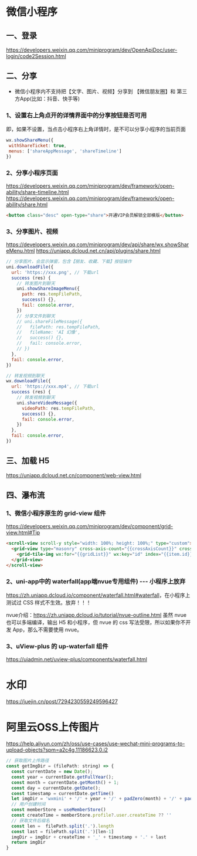 # 微信小程序

## 一、登录
<https://developers.weixin.qq.com/miniprogram/dev/OpenApiDoc/user-login/code2Session.html>


## 二、分享

* 微信小程序内不支持把【文字、图片、视频】分享到 【微信朋友圈】和 第三方App(比如：抖音、快手等)

 ### 1、设置右上角点开的详情界面中的分享按钮是否可用

 即，如果不设置，当点击小程序右上角详情时，是不可以分享小程序的当前页面
 ```js
 wx.showShareMenu({
  withShareTicket: true,
  menus: ['shareAppMessage', 'shareTimeline']
})
```

 ### 2、分享小程序页面
 <https://developers.weixin.qq.com/miniprogram/dev/framework/open-ability/share-timeline.html>
 <https://developers.weixin.qq.com/miniprogram/dev/framework/open-ability/share.html>
 ```html
 <button class="desc" open-type="share">开通VIP会员解锁全部模版</button>
 ```

### 3、分享图片、视频
<https://developers.weixin.qq.com/miniprogram/dev/api/share/wx.showShareMenu.html>
<https://uniapp.dcloud.net.cn/api/plugins/share.html>

```js
// 分享图片，会显示弹窗，包含【朋友、收藏、下载】按钮操作
uni.downloadFile({
  url: 'https://xxx.png', // 下载url
  success (res) {
    // 转发图片到聊天
    uni.showShareImageMenu({
      path: res.tempFilePath,
      success() {},
      fail: console.error,
    })
    // 分享文件到聊天
    // uni.shareFileMessage({
    //   filePath: res.tempFilePath,
    //   fileName: 'AI 幻像',
    //   success() {},
    //   fail: console.error,
    // })
  },
  fail: console.error,
})

// 转发视频到聊天
wx.downloadFile({
  url: 'https://xxx.mp4', // 下载url
  success (res) {
    // 转发视频到聊天
    uni.shareVideoMessage({
      videoPath: res.tempFilePath,
      success() {},
      fail: console.error,
    })
  },
  fail: console.error,
})
```

## 三、加载 H5
<https://uniapp.dcloud.net.cn/component/web-view.html>


## 四、瀑布流

### 1、微信小程序原生的 grid-view 组件

<https://developers.weixin.qq.com/miniprogram/dev/component/grid-view.html#Tip>

```html
<scroll-view scroll-y style="width: 100%; height: 100%;" type="custom">
  <grid-view type="masonry" cross-axis-count="{{crossAxisCount}}" cross-axis-gap="{{crossAxisGap}}" main-axis-gap="{{mainAxisGap}}">
    <grid-tile-img wx:for="{{gridList}}" wx:key="id" index="{{item.id}}" width="{{100}}" height="{{100 * item.sub}}"></grid-tile-img>
  </grid-view>
</scroll-view>
```

### 2、uni-app中的 waterfall(app端nvue专用组件) --- 小程序上放弃

<https://zh.uniapp.dcloud.io/component/waterfall.html#waterfall>，在小程序上测试过 CSS 样式不生效。放弃！！！

nvue介绍：<https://zh.uniapp.dcloud.io/tutorial/nvue-outline.html>
虽然 nvue 也可以多端编译，输出 H5 和小程序，但 nvue 的 css 写法受限，所以如果你不开发 App，那么不需要使用 nvue。


### 3、uView-plus 的 up-waterfall 组件
<https://uiadmin.net/uview-plus/components/waterfall.html>


# 水印
https://juejin.cn/post/7294230559249596427

# 阿里云OSS上传图片
<https://help.aliyun.com/zh/oss/use-cases/use-wechat-mini-programs-to-upload-objects?spm=a2c4g.11186623.0.i2>

```js
// 获取图片上传路径
const getImgDir = (filePath: string) => {
  const currentDate = new Date();
  const year = currentDate.getFullYear();
  const month = currentDate.getMonth() + 1;
  const day = currentDate.getDate();
  const timestamp = currentDate.getTime()
  let imgDir = 'wxmini' + '/' + year + '/' + padZero(month) + '/' + padZero(day) + '/'
  // 用户创建时间
  const memberStore = useMemberStore()
  const createTime = memberStore.profile?.user.createTime ?? ''
  // 获取文件后缀名
  const len =  filePath.split('.').length
  const last = filePath.split('.')[len-1]
  imgDir = imgDir + createTime + '_' + timestamp + '.' + last
  return imgDir
}
```
